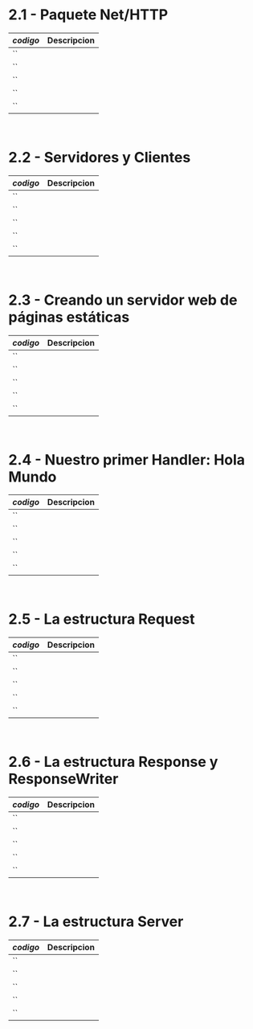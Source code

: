 # 2.1 - Paquete Net/HTTP

*codigo* | **Descripcion**
:---|---:
``|
``|
``|
``|
``|

```go
    
```

# 2.2 - Servidores y Clientes

*codigo* | **Descripcion**
:---|---:
``|
``|
``|
``|
``|

```go
    
```

# 2.3 - Creando un servidor web de páginas estáticas

*codigo* | **Descripcion**
:---|---:
``|
``|
``|
``|
``|

```go
    
```

# 2.4 - Nuestro primer Handler: Hola Mundo

*codigo* | **Descripcion**
:---|---:
``|
``|
``|
``|
``|

```go
    
```

# 2.5 - La estructura Request

*codigo* | **Descripcion**
:---|---:
``|
``|
``|
``|
``|

```go
    
```

# 2.6 - La estructura Response y ResponseWriter

*codigo* | **Descripcion**
:---|---:
``|
``|
``|
``|
``|

```go
    
```

# 2.7 - La estructura Server

*codigo* | **Descripcion**
:---|---:
``|
``|
``|
``|
``|

```go
    
```